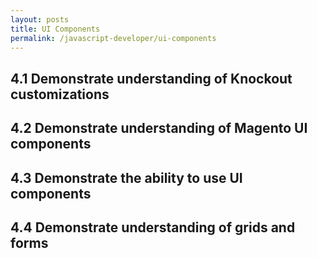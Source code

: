 ```yaml
---
layout: posts
title: UI Components
permalink: /javascript-developer/ui-components
---
```


## 4.1 Demonstrate understanding of Knockout customizations
## 4.2 Demonstrate understanding of Magento UI components 
## 4.3 Demonstrate the ability to use UI components 
## 4.4 Demonstrate understanding of grids and forms
